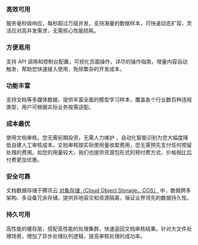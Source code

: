 ### 高效可用

服务毫秒级响应，每秒超过万级并发，支持海量的数据样本，可快速动态扩容，灵活应对高并发需求，无需担心性能损耗。

### 方便易用

支持 API 调用和控制台配置，可视化页面操作，详尽的操作指南，增量内容自动触发，帮助您快速接入使用，免除繁杂的开发成本。

### 功能丰富

支持文档等多媒体数据，提供丰富全面的模型学习样本，覆盖各个行业数百种违规类型，用户可根据实际业务按需适配。

### 成本最优

使用文档审核，您无需前期投资，无需人力维护 ，自动化智能识别为您大幅度降低自建人工审核成本。文档审核按实际使用量收取费用，您无需预先支付任何预留处理的费用。如您的用量较大，我们也提供资源包形式的预付费方式，价格相比后付费更加优惠。

### 安全可靠

文档数据存储于腾讯云 [对象存储（Cloud Object Storage，COS）](https://cloud.tencent.com/document/product/436/) 中，数据跨多架构、多设备冗余存储，提供异地容灾和资源隔离，保证业界领先的数据持久性。

### 持久可用

高性能的缓存层，搭配高性能的处理集群，快速返回文档审核结果。针对大文件处理场景，增加了异步处理队列逻辑，提高审核处理的成功率。


